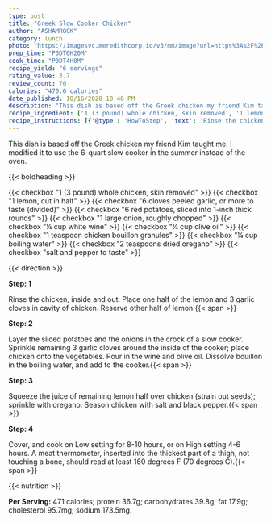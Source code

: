 ```yaml
---
type: post
title: "Greek Slow Cooker Chicken"
author: "ASHAMROCK"
category: lunch
photo: "https://imagesvc.meredithcorp.io/v3/mm/image?url=https%3A%2F%2Fimages.media-allrecipes.com%2Fuserphotos%2F654691.jpg"
prep_time: "P0DT0H20M"
cook_time: "P0DT4H0M"
recipe_yield: "6 servings"
rating_value: 3.7
review_count: 70
calories: "470.6 calories"
date_published: 10/16/2020 10:48 PM
description: "This dish is based off the Greek chicken my friend Kim taught me. I modified it to use the 6-quart slow cooker in the summer instead of the oven."
recipe_ingredient: ['1 (3 pound) whole chicken, skin removed', '1 lemon, cut in half', '6 cloves peeled garlic, or more to taste (divided)', '6 red potatoes, sliced into 1-inch thick rounds', '1 large onion, roughly chopped', '¼ cup white wine', '¼ cup olive oil', '1 teaspoon chicken bouillon granules', '¼ cup boiling water', '2 teaspoons dried oregano', 'salt and pepper to taste']
recipe_instructions: [{'@type': 'HowToStep', 'text': 'Rinse the chicken, inside and out. Place one half of the lemon and 3 garlic cloves in cavity of chicken. Reserve other half of lemon.\n'}, {'@type': 'HowToStep', 'text': 'Layer the sliced potatoes and the onions in the crock of a slow cooker. Sprinkle remaining 3 garlic cloves around the inside of the cooker; place chicken onto the vegetables. Pour in the wine and olive oil. Dissolve bouillon in the boiling water, and add to the cooker.\n'}, {'@type': 'HowToStep', 'text': 'Squeeze the juice of remaining lemon half over chicken (strain out seeds); sprinkle with oregano. Season chicken with salt and black pepper.\n'}, {'@type': 'HowToStep', 'text': 'Cover, and cook on Low setting for 8-10 hours, or on High setting 4-6 hours. A meat thermometer, inserted into the thickest part of a thigh, not touching a bone, should read at least 160 degrees F (70 degrees C).\n'}]
---
```


This dish is based off the Greek chicken my friend Kim taught me. I modified it to use the 6-quart slow cooker in the summer instead of the oven. 

{{< boldheading >}}

{{< checkbox "1 (3 pound) whole chicken, skin removed" >}}
{{< checkbox "1  lemon, cut in half" >}}
{{< checkbox "6 cloves peeled garlic, or more to taste (divided)" >}}
{{< checkbox "6  red potatoes, sliced into 1-inch thick rounds" >}}
{{< checkbox "1 large onion, roughly chopped" >}}
{{< checkbox "¼ cup white wine" >}}
{{< checkbox "¼ cup olive oil" >}}
{{< checkbox "1 teaspoon chicken bouillon granules" >}}
{{< checkbox "¼ cup boiling water" >}}
{{< checkbox "2 teaspoons dried oregano" >}}
{{< checkbox "salt and pepper to taste" >}}


{{< direction >}}

**Step: 1**

Rinse the chicken, inside and out. Place one half of the lemon and 3 garlic cloves in cavity of chicken. Reserve other half of lemon.{{< span >}}

**Step: 2**

Layer the sliced potatoes and the onions in the crock of a slow cooker. Sprinkle remaining 3 garlic cloves around the inside of the cooker; place chicken onto the vegetables. Pour in the wine and olive oil. Dissolve bouillon in the boiling water, and add to the cooker.{{< span >}}

**Step: 3**

Squeeze the juice of remaining lemon half over chicken (strain out seeds); sprinkle with oregano. Season chicken with salt and black pepper.{{< span >}}

**Step: 4**

Cover, and cook on Low setting for 8-10 hours, or on High setting 4-6 hours. A meat thermometer, inserted into the thickest part of a thigh, not touching a bone, should read at least 160 degrees F (70 degrees C).{{< span >}}

{{< nutrition >}}

**Per Serving:** 471 calories; protein 36.7g; carbohydrates 39.8g; fat 17.9g; cholesterol 95.7mg; sodium 173.5mg.